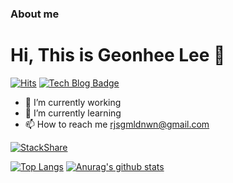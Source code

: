 ### About me 

<h1 align="left">Hi, This is Geonhee Lee 👻</h1>

[![Hits](https://hits.seeyoufarm.com/api/count/incr/badge.svg?url=https%3A%2F%2Fgithub.com%2FIsthisLee%2F&count_bg=%2345B2AF&title_bg=%2335706B&icon=mdnwebdocs.svg&icon_color=%23000000&title=hits&edge_flat=false)](https://hits.seeyoufarm.com)
[![Tech Blog Badge](http://img.shields.io/badge/-Tech%20blog-black?style=flat-square&logo=github&link=https://isthislee.com/)](https://isthislee.com/)



- 🔭 I’m currently working
- 🌱 I’m currently learning
- 📫 How to reach me rjsgmldnwn@gmail.com

<!-- <h3 align="left">Languages and Tools:</h3>
<p align="left"> <a href="https://developer.mozilla.org/en-US/docs/Web/JavaScript" target="_blank" rel="noreferrer"> <img src="https://raw.githubusercontent.com/devicons/devicon/master/icons/javascript/javascript-original.svg" alt="javascript" width="40" height="40"/> </a> <a href="https://www.typescriptlang.org/" target="_blank" rel="noreferrer"> <img src="https://raw.githubusercontent.com/devicons/devicon/master/icons/typescript/typescript-original.svg" alt="typescript" width="40" height="40"/> </a> </p> -->

[![StackShare](http://img.shields.io/badge/tech-stack-0690fa.svg?style=flat)](https://stackshare.io/isthislee/my-stack)

[![Top Langs](https://github-readme-stats.vercel.app/api/top-langs/?username=IsthisLee&langs_count=10&layout=compact&theme=dafault)](https://github.com/IsthisLee) [![Anurag's github stats](https://github-readme-stats.vercel.app/api?username=IsthisLee&show_icons=true&theme=default)](https://github.com/IsthisLee)

<!-- <p align="center"><img align="center" src="https://github-readme-streak-stats.herokuapp.com/?user=isthislee&" alt="isthislee" /></p> -->

<!-- <p align="left"> <a href="https://github.com/ryo-ma/github-profile-trophy"><img src="https://github-profile-trophy.vercel.app/?username=isthislee" alt="isthislee" /></a> </p> -->
<!--

[![Anurag's github stats](https://github-readme-stats.vercel.app/api?username=IsthisLee&show_icons=true&theme=radical)](https://github.com/IsthisLee)
![GitHub Contributors Image](https://contrib.rocks/image?repo=Your_GitHub_Username/Your_GitHub_Repository_Name)
![Jokes Card](https://readme-jokes.vercel.app/api)
![Profile View Counter](https://komarev.com/ghpvc/?username=IsthisLee)

**IsthisLee/isthisLee** is a ✨ _special_ ✨ repository because its `README.md` (this file) appears on your GitHub profile.

Here are some ideas to get you started:

- 🔭 I’m currently working on ...
- 🌱 I’m currently learning ...
- 👯 I’m looking to collaborate on ...
- 🤔 I’m looking for help with ...
- 💬 Ask me about ...
- 📫 How to reach me: ...
- 😄 Pronouns: ...
- ⚡ Fun fact: ...
-->
